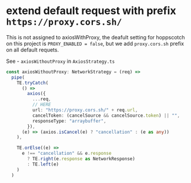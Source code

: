 # extend default request with prefix `https://proxy.cors.sh/`

This is not assigned to axiosWithProxy, the deafult setting for hoppscotch on this project is `PROXY_ENABLED = false`, but we add `proxy.cors.sh` prefix on all default requets.

See - `axiosWithoutProxy` in `AxiosStrategy.ts`

```ts
const axiosWithoutProxy: NetworkStrategy = (req) =>
  pipe(
    TE.tryCatch(
      () =>
        axios({
          ...req,
          // HERE
          url: "https://proxy.cors.sh/" + req.url,
          cancelToken: (cancelSource && cancelSource.token) || "",
          responseType: "arraybuffer",
        }),
      (e) => (axios.isCancel(e) ? "cancellation" : (e as any))
    ),

    TE.orElse((e) =>
      e !== "cancellation" && e.response
        ? TE.right(e.response as NetworkResponse)
        : TE.left(e)
    )
  )
```
